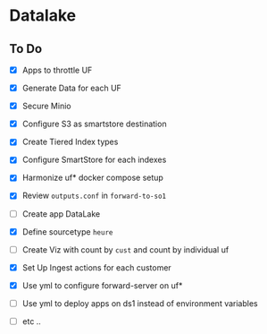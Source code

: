 # Datalake

## To Do

- [x] Apps to throttle UF
- [x] Generate Data for each UF
- [x] Secure Minio
- [x] Configure S3 as smartstore destination
- [x] Create Tiered Index types
- [x] Configure SmartStore for each indexes
- [x] Harmonize uf* docker compose setup
- [x] Review `outputs.conf` in `forward-to-so1`
- [ ] Create app DataLake
- [x] Define sourcetype `heure`

- [ ] Create Viz with count by `cust` and count by individual uf

- [x] Set Up Ingest actions for each customer
- [x] Use yml to configure forward-server on uf*
- [ ] Use yml to deploy apps on ds1 instead of environment variables
- [ ] etc ..
